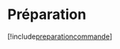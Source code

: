 # Préparation

[!include[preparationcommande](preparation.preparationcommande.autogen.md)]

















































































